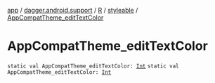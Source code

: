 [app](../../../index.md) / [dagger.android.support](../../index.md) / [R](../index.md) / [styleable](index.md) / [AppCompatTheme_editTextColor](./-app-compat-theme_edit-text-color.md)

# AppCompatTheme_editTextColor

`static val AppCompatTheme_editTextColor: `[`Int`](https://kotlinlang.org/api/latest/jvm/stdlib/kotlin/-int/index.html)
`static val AppCompatTheme_editTextColor: `[`Int`](https://kotlinlang.org/api/latest/jvm/stdlib/kotlin/-int/index.html)
